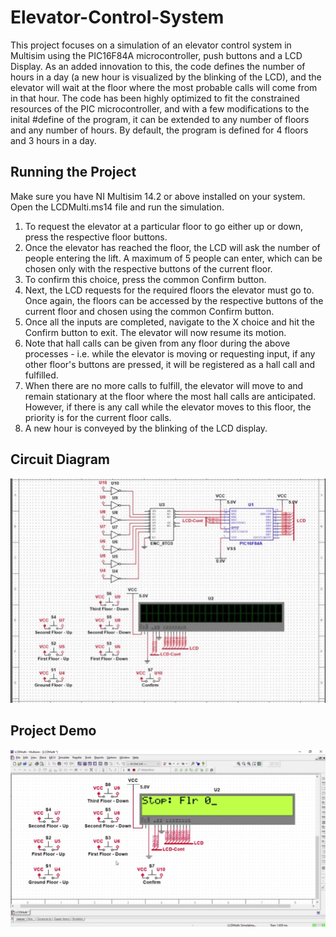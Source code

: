 # Elevator-Control-System
This project focuses on a simulation of an elevator control system in Multisim using the PIC16F84A microcontroller, push buttons and a LCD Display. As an added innovation to this, the code defines the number of hours in a day (a new hour is visualized by the blinking of the LCD), and the elevator will wait at the floor where the most probable calls will come from in that hour. The code has been highly optimized to fit the constrained resources of the PIC microcontroller, and with a few modifications to the inital #define of the program, it can be extended to any number of floors and any number of hours. By default, the program is defined for 4 floors and 3 hours in a day.

## Running the Project
Make sure you have NI Multisim 14.2 or above installed on your system. Open the LCDMulti.ms14 file and run the simulation.
1. To request the elevator at a particular floor to go either up or down, press the respective floor buttons.
2. Once the elevator has reached the floor, the LCD will ask the number of people entering the lift. A maximum of 5 people can enter, which can be chosen only with the respective buttons of the current floor.
3. To confirm this choice, press the common Confirm button.
4. Next, the LCD requests for the required floors the elevator must go to. Once again, the floors can be accessed by the respective buttons of the current floor and chosen using the common Confirm button.
5. Once all the inputs are completed, navigate to the X choice and hit the Confirm button to exit. The elevator will now resume its motion.
6. Note that hall calls can be given from any floor during the above processes - i.e. while the elevator is moving or requesting input, if any other floor's buttons are pressed, it will be registered as a hall call and fulfilled.
7. When there are no more calls to fulfill, the elevator will move to and remain stationary at the floor where the most hall calls are anticipated. However, if there is any call while the elevator moves to this floor, the priority is for the current floor calls.
8. A new hour is conveyed by the blinking of the LCD display.

## Circuit Diagram
![alt text](<https://github.com/nehemgr/Elevator-Control-System/blob/main/Files/circuit_diagram.jpg>)

## Project Demo
![alt text](<https://github.com/nehemgr/Elevator-Control-System/blob/main/Files/sample_run.jpg>)
